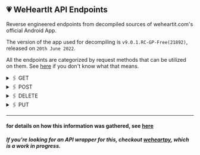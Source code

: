 ## 💗 WeHeartIt API Endpoints 

Reverse engineered endpoints from decompiled sources of weheartit.com's official Android App.

The version of the app used for decompiling is `v9.0.1.RC-GP-Free(21892)`, released on `20th June 2022`.

All the endpoints are categorized by request methods that can be utilized on them. See [here](https://restfulapi.net/http-methods/) if you don't know what that means.

<details>
<summary> 🖇️ GET </summary>

|    uri     |
|:-----------|
| `/api/v2/articles` |
| `/api/v2/badges?reactions=1` |
| `/api/v2/c2/entries/{entryId}/collections` |
| `/api/v2/c2/entries/{entryId}` |
| `/api/v2/articles/channel/{id}` |
| `/api/v2/inspirations/{id}/collections?include=colors` |
| `/api/v2/inspirations/{id}/channel_info` |
| `/api/v2/inspirations/{id}/members?include=recent_hearts` |
| `/api/v2/collections/{collectionId}/collaborators` |
| `/api/v2/collections/{id}/followers` |
| `/api/v2/lists/collections/{code}` |
| `/api/v2/entries/{id}/comments` |
| `/api/v2/entries/{entryId}/context?include=context_user_collections,actionable,actions,video,promoted_cta` |
| `/api/v2/lists/entries/{code}` |
| `/api/v2/user/followers?include=recent_hearts` |
| `/api/v2/user/following?include=recent_hearts` |
| `/api/v2/articles/following` |
| `/api/v2/user/alerts` |
| `/api/v2/user/blocked_contacts` |
| `/api/v2/collections/{id}?include=user,collaboration` |
| `/api/v2/collections/{collectionId}/entries` |
| `/api/v2/inbox/conversations/{postcard_id}/postcards?include=colors,promoted,promoted_cta,video,actions` |
| `/api/v2/inbox/conversations` |
| `/api/v2/user` |
| `/api/v2/user` |
| `/api/v2/user/collections?include=user` |
| `/api/v2/entries/{entry_id}?include=promoted,promoted_cta,actions,video,reaction_counts` |
| `/api/v2/entries/{entry_id}/via/{user_id}?include=promoted,promoted_cta,actions,video` |
| `/api/v2/entries/{entry_id}/hearters?include=recent_hearts` |
| `/api/v2/users/{user_id}/followers?include=recent_hearts` |
| `/api/v2/users/{user_id}/following?include=recent_hearts` |
| `/api/v2/user/dashboard/grouped?include=promoted,promoted_cta,colors,following_status,actions,video,featured_post,reaction_counts` |
| `/api/v2/inspirations/{code}` |
| `/api/v2/inspirations/{id}/entries?include=promoted,promoted_cta,colors,actions,video` |
| `/api/v2/inspirations?include=colors` |
| `/api/v2/entries?sticky=0` |
| `/api/v2/inbox/conversations/recipients` |
| `/api/v2/entries/{entryId}/similar` |
| `/api/v2/registration/{tag}/collections` |
| `/api/v2/tags/{tagName}/entries` |
| `/api/v2/collections?include=user,following_status` |
| `/api/v2/users?include=following_status,recent_hearts` |
| `/api/v2/users/{user_id}/collections?include=user&sort=recency` |
| `/api/v2/users/{user_id}` |
| `/api/v2/users/{username}?username=true` |
| `/api/v2/user/recent_collections` |
| `/api/v2/users/{userId}/uploads?include=user` |
| `/api/v2/users/identities` |
| `/api/v2/user/channels` |
| `/api/v2/notifications?mark_as_read=true` |
| `/api/v2/products?platform=android&tag=v6` |
| `/api/v2/entries/{entryId}/reactions` |
| `/api/v2/articles/recommended` |
| `/api/v2/articles/channel/{id}/recommended` |
| `/api/v2/articles/following/recommended` |
| `/api/v2/search/collections?include=user` |
| `/api/v2/search/entries` |
| `/api/v2/search/users?include=following_status,recent_hearts` |
| `/api/v2/entries/sticky?media_type=article` |
| `/api/v2/search/suggestions` |
| `/api/v2/promoted_topics` |
| `/api/v2/users/{userId}/canvas?include=colors,actions,video&exclude=tags` |
| `/api/v2/users/{userId}/entries` |
| `/api/v2/user/purchases` |
| `/api/v2/lists/users/{code}?include=recent_hearts` |
</details>

<details>
<summary> 🖇️ POST </summary>

| uri |
|:----|
| `/api/v2/collections/{collectionId}/collaborators/abandon` |
| `/api/v2/devices/activate` |
| `/api/v2/collections/{collection_id}/entries/{entry_id}` |
| `/api/v2/collections/{id}/entries` |
| `/api/v2/user/block_user` |
| `/api/v2/user/update_password` |
| `/api/v2/collections?include=user` |
| `/api/v2/entries` |
| `/api/v2/users` |
| `/api/v2/shared_urls` |
| `/api/v2/devices/deactivate` |
| `/api/v2/follow` |
| `/api/v2/hearts/{entryId}` |
| `/api/v2/collections/{collectionId}/collaborators/{userId}/add` |
| `/api/v2/invitations` |
| `/api/v2/user/experiments/invoke` |
| `/api/v2/inspirations/join` |
| `/api/v2/user/accounts` |
| `/api/v2/inbox/conversations/open_shared` |
| `/api/v2/entries/{id}/comments` |
| `/api/v2/entries/{entryId}/reactions` |
| `/api/v2/recover_accounts` |
| `/api/v2/devices/push_token` |
| `/api/v2/collections/{collectionId}/collaborators/{userId}/remove` |
| `/api/v2/entries/{entryId}/reports` |
| `/api/v2/search/contacts` |
| `/api/v2/inbox/conversations` |
| `/api/v2/user/cover/{id}` |
| `/api/v2/inbox/conversations/create_shared` |
| `/api/v2/push_notifications/open` |
| `/api/v2/tracking` |
| `/api/v2/user/unblock_user` |
| `/api/v2/user/canvas` |
| `/api/v2/purchases` |
| `/api/v2/entries/{entryId}/view` |
</details>

<details>
<summary> 🖇️ DELETE </summary>

|uri|
|:----|
| `/api/v2/user/` |
| `/api/v2/collections/{id}` |
| `/api/v2/entries/{entryId}/comments/{commentId}` |
| `/api/v2/inbox/conversations/{conversationId}` |
| `/api/v2/entries/{id}` |
| `/api/v2/notifications/{id}` |
| `/api/v2/user/cover` |
| `/api/v2/collections/{id}/entries` |
| `/api/v2/collections/{collection_id}/entries/{entry_id}` |
| `/api/v2/entries/{entryId}/reactions` |
| `/api/v2/user/canvas` |
| `/api/v2/follow/{type}/{id}` |
| `/api/v2/hearts` |
| `/api/v2/hearts/{entryId}` |
| `/api/v2/user/accounts/{service}` |

</details>

<details>
<summary> 🖇️ PUT </summary>

|uri|
|:----|
| `/api/v2/notifications/{id}` |
| `/api/v2/user/invitations/count?increment=1` |
| `/api/v2/inspirations/{id}/join` |
| `/api/v2/inspirations/{id}/leave` |
| `/api/v2/collections/{id}` |
| `/api/v2/entries/{entryId}/comments/{commentId}` |
| `/api/v2/entries/{id}` |
| `/api/v2/user` |

</details>

---

#### for details on how this information was gathered, see [here]()
##### If you're looking for an API wrapper for this, checkout [weheartpy](https://github.com/aswinnnn/weheartpy), which is a _work in progress_.